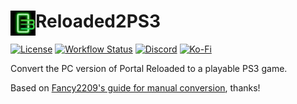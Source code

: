 <div>
  <img align="left" width="40px" src="https://github.com/craftablescience/reloaded2ps3/blob/main/res/logo.png?raw=true" alt="Reloaded2PS3 Logo" />
  <h1>Reloaded2PS3</h1>
</div>

<div>
  <a href="https://github.com/craftablescience/reloaded2ps3/blob/main/LICENSE" target="_blank" rel="noopener noreferrer"><img src="https://img.shields.io/github/license/craftablescience/reloaded2ps3?branch=main&label=license" alt="License" /></a>
  <a href="https://github.com/craftablescience/reloaded2ps3/actions" target="_blank" rel="noopener noreferrer"><img src="https://img.shields.io/github/actions/workflow/status/craftablescience/reloaded2ps3/build.yml?branch=main&label=builds" alt="Workflow Status" /></a>
  <a href="https://discord.gg/ASgHFkX" target="_blank" rel="noopener noreferrer"><img src="https://img.shields.io/discord/678074864346857482?label=discord&logo=Discord&logoColor=%23FFFFFF" alt="Discord" /></a>
  <a href="https://ko-fi.com/craftablescience" target="_blank" rel="noopener noreferrer"><img src="https://img.shields.io/badge/donate-006dae?label=ko-fi&logo=ko-fi" alt="Ko-Fi" /></a>
</div>

Convert the PC version of Portal Reloaded to a playable PS3 game.

Based on [Fancy2209's guide for manual conversion](https://github.com/Fancy2209/ReloadedOnThe3), thanks!
